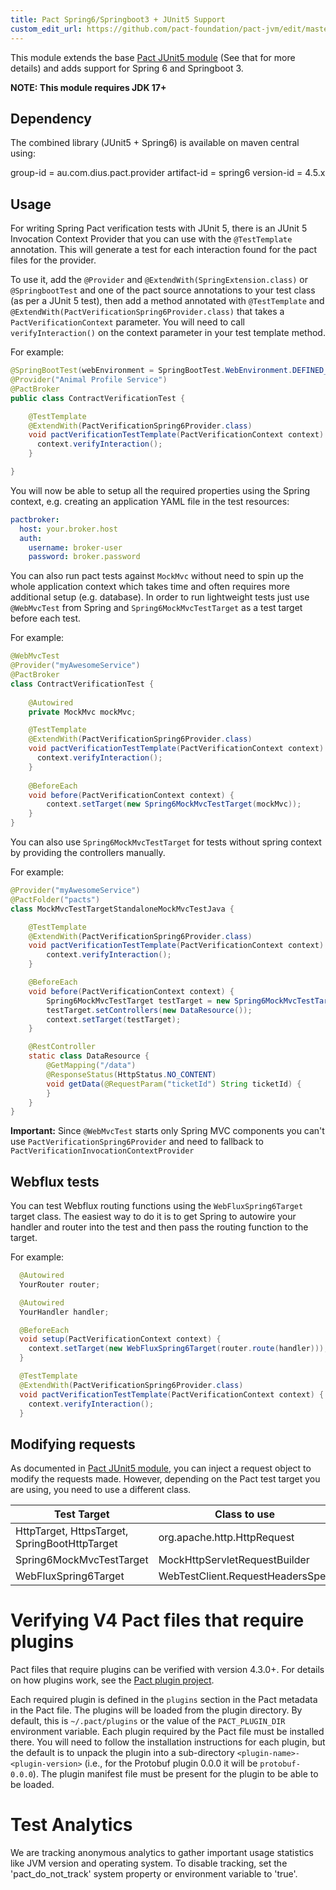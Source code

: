 ```yaml
---
title: Pact Spring6/Springboot3 + JUnit5 Support
custom_edit_url: https://github.com/pact-foundation/pact-jvm/edit/master/provider/spring6/README.md
---
```

<!-- This file has been synced from the pact-foundation/pact-jvm repository. Please do not edit it directly. The URL of the source file can be found in the custom_edit_url value above -->

This module extends the base [Pact JUnit5 module](/implementation_guides/jvm/provider/junit5) (See that for more details) and adds support
for Spring 6 and Springboot 3.

**NOTE: This module requires JDK 17+**

## Dependency
The combined library (JUnit5 + Spring6) is available on maven central using:

group-id = au.com.dius.pact.provider
artifact-id = spring6
version-id = 4.5.x

## Usage
For writing Spring Pact verification tests with JUnit 5, there is an JUnit 5 Invocation Context Provider that you can use with 
the `@TestTemplate` annotation. This will generate a test for each interaction found for the pact files for the provider.

To use it, add the `@Provider` and `@ExtendWith(SpringExtension.class)` or `@SpringbootTest` and one of the pact source
annotations to your test class (as per a JUnit 5 test), then add a method annotated with `@TestTemplate` and 
`@ExtendWith(PactVerificationSpring6Provider.class)` that takes a `PactVerificationContext` parameter. You will need to
call `verifyInteraction()` on the context parameter in your test template method.

For example:

```java
@SpringBootTest(webEnvironment = SpringBootTest.WebEnvironment.DEFINED_PORT)
@Provider("Animal Profile Service")
@PactBroker
public class ContractVerificationTest {

    @TestTemplate
    @ExtendWith(PactVerificationSpring6Provider.class)
    void pactVerificationTestTemplate(PactVerificationContext context) {
      context.verifyInteraction();
    }

}
```

You will now be able to setup all the required properties using the Spring context, e.g. creating an application
YAML file in the test resources:

```yaml
pactbroker:
  host: your.broker.host
  auth:
    username: broker-user
    password: broker.password
```

You can also run pact tests against `MockMvc` without need to spin up the whole application context which takes time 
and often requires more additional setup (e.g. database). In order to run lightweight tests just use `@WebMvcTest` 
from Spring and `Spring6MockMvcTestTarget` as a test target before each test. 

For example:
```java
@WebMvcTest
@Provider("myAwesomeService")
@PactBroker
class ContractVerificationTest {
    
    @Autowired
    private MockMvc mockMvc;

    @TestTemplate
    @ExtendWith(PactVerificationSpring6Provider.class)
    void pactVerificationTestTemplate(PactVerificationContext context) {
      context.verifyInteraction();
    }
    
    @BeforeEach
    void before(PactVerificationContext context) {
        context.setTarget(new Spring6MockMvcTestTarget(mockMvc));
    }
}
```

You can also use `Spring6MockMvcTestTarget` for tests without spring context by providing the controllers manually. 

For example:
```java
@Provider("myAwesomeService")
@PactFolder("pacts")
class MockMvcTestTargetStandaloneMockMvcTestJava {

    @TestTemplate
    @ExtendWith(PactVerificationSpring6Provider.class)
    void pactVerificationTestTemplate(PactVerificationContext context) {
        context.verifyInteraction();
    }

    @BeforeEach
    void before(PactVerificationContext context) {
        Spring6MockMvcTestTarget testTarget = new Spring6MockMvcTestTarget();
        testTarget.setControllers(new DataResource());
        context.setTarget(testTarget);
    }

    @RestController
    static class DataResource {
        @GetMapping("/data")
        @ResponseStatus(HttpStatus.NO_CONTENT)
        void getData(@RequestParam("ticketId") String ticketId) {
        }
    }
}
```

**Important:** Since `@WebMvcTest` starts only Spring MVC components you can't use `PactVerificationSpring6Provider` 
and need to fallback to `PactVerificationInvocationContextProvider`

## Webflux tests

You can test Webflux routing functions using the `WebFluxSpring6Target` target class. The easiest way to do it is to get Spring to
autowire your handler and router into the test and then pass the routing function to the target.

For example:

```java
  @Autowired
  YourRouter router;

  @Autowired
  YourHandler handler;

  @BeforeEach
  void setup(PactVerificationContext context) {
    context.setTarget(new WebFluxSpring6Target(router.route(handler)));
  }

  @TestTemplate
  @ExtendWith(PactVerificationSpring6Provider.class)
  void pactVerificationTestTemplate(PactVerificationContext context) {
    context.verifyInteraction();
  }
```

## Modifying requests

As documented in [Pact JUnit5 module](/implementation_guides/jvm/provider/junit5#modifying-the-requests-before-they-are-sent), you can
inject a request object to modify the requests made. However, depending on the Pact test target you are using,
you need to use a different class.

| Test Target                                   | Class to use                     |
|-----------------------------------------------|----------------------------------|
| HttpTarget, HttpsTarget, SpringBootHttpTarget | org.apache.http.HttpRequest      |
| Spring6MockMvcTestTarget                      | MockHttpServletRequestBuilder    |
| WebFluxSpring6Target                          | WebTestClient.RequestHeadersSpec |

# Verifying V4 Pact files that require plugins

Pact files that require plugins can be verified with version 4.3.0+. For details on how plugins work, see the
[Pact plugin project](https://github.com/pact-foundation/pact-plugins).

Each required plugin is defined in the `plugins` section in the Pact metadata in the Pact file. The plugins will be
loaded from the plugin directory. By default, this is `~/.pact/plugins` or the value of the `PACT_PLUGIN_DIR` environment
variable. Each plugin required by the Pact file must be installed there. You will need to follow the installation
instructions for each plugin, but the default is to unpack the plugin into a sub-directory `<plugin-name>-<plugin-version>`
(i.e., for the Protobuf plugin 0.0.0 it will be `protobuf-0.0.0`). The plugin manifest file must be present for the
plugin to be able to be loaded.

# Test Analytics

We are tracking anonymous analytics to gather important usage statistics like JVM version
and operating system. To disable tracking, set the 'pact_do_not_track' system property or environment
variable to 'true'.
